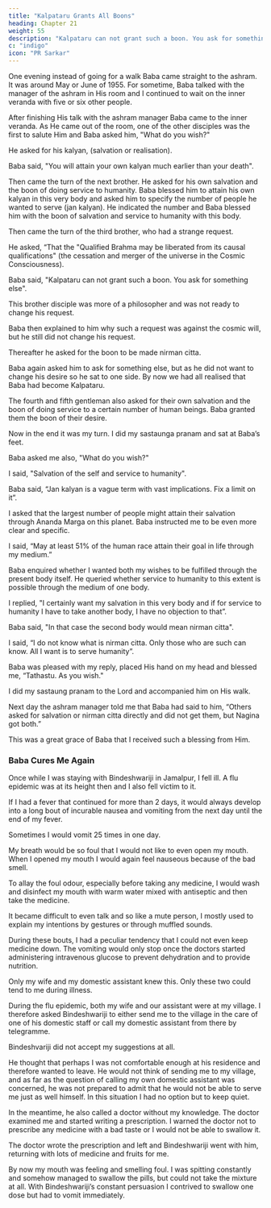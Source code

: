 ```yaml
---
title: "Kalpataru Grants All Boons"
heading: Chapter 21
weight: 55
description: "Kalpataru can not grant such a boon. You ask for something else"
c: "indigo"
icon: "PR Sarkar"
---
```


<!-- Salutations to Baba Who Grants the Desired Boon -->


One evening instead of going for a walk Baba came straight to the ashram. It was around May or June of 1955. For sometime, Baba talked with the manager of the ashram in His room and I continued to wait on the inner veranda with five or six other people.

After finishing His talk with the ashram manager Baba came to the inner veranda. As He came out of the room, one of the other disciples was the first to salute Him and Baba asked him, "What do you wish?"

<!-- Baba was speaking in an unusual manner, so I slipped back a little just to assess the situation before facing Him. By now Baba had sat on a cot in the veranda and asked all of us to sit in front of Him.

Then Baba called the brother disciple who was nearest and asked him, "What do you wish?" -->

He asked for his kalyan, (salvation or realisation). 

Baba said, "You will attain your own kalyan much earlier than your death".

Then came the turn of the next brother. He asked for his own salvation and the boon of doing service to humanity. Baba blessed him to attain his own kalyan in this very body and asked him to specify the number of people he wanted to serve (jan kalyan). He indicated the number and Baba blessed him with the boon of salvation and service to humanity with this body.

Then came the turn of the third brother, who had a strange request.

He asked, “That the "Qualified Brahma may be liberated from its causal qualifications" (the cessation and merger of the universe in the Cosmic Consciousness).

Baba said, "Kalpataru can not grant such a boon. You ask for something else".

This brother disciple was more of a philosopher and was not ready to change his request. 

Baba then explained to him why such a request was against the cosmic will, but he still did not change his request. 

Thereafter he asked for the boon to be made nirman citta. 

Baba again asked him to ask for something else, but as he did not want to change his desire so he sat to one side. By now we had all realised that Baba had become Kalpataru.

The fourth and fifth gentleman also asked for their own salvation and the boon of doing service to a certain number of human beings. Baba granted them the boon of their desire.

Now in the end it was my turn. I did my sastaunga pranam and sat at Baba’s feet. 

Baba asked me also, "What do you wish?"

I said, "Salvation of the self and service to humanity".

Baba said, “Jan kalyan is a vague term with vast implications. Fix a limit on it”.

I asked that the largest number of people might attain their salvation through Ananda Marga on this planet. Baba instructed me to be even more clear and specific. 

I said, “May at least 51% of the human race attain their goal in life through my medium.”

Baba enquired whether I wanted both my wishes to be fulfilled through the present body itself. He queried whether service to humanity to this extent is possible through the medium of one body.

I replied, "I certainly want my salvation in this very body and if for service to humanity I have to take another body, I have no objection to that”. 

Baba said, "In that case the second body would mean nirman citta".

I said, “I do not know what is nirman citta. Only those who are such can know. All I want is to serve humanity”.

Baba was pleased with my reply, placed His hand on my head and blessed me, “Tathastu. As you wish."

I did my sastaung pranam to the Lord and accompanied him on His walk.

Next day the ashram manager told me that Baba had said to him, “Others asked for salvation or nirman citta directly and did not get them, but Nagina got both.” 

This was a great grace of Baba that I received such a blessing from Him.

<!-- Salutations to Baba who Destroys Fear and Sufferings Forever -->


### Baba Cures Me Again

Once while I was staying with Bindeshwariji in Jamalpur, I fell ill. A flu epidemic was at its height then and I also fell victim to it. 

If I had a fever that continued for more than 2 days, it would always develop into a long bout of incurable nausea and vomiting from the next day until the end of my fever.

Sometimes I would vomit 25 times in one day. 

My breath would be so foul that I would not like to even open my mouth. When I opened my mouth I would again feel nauseous because of the bad smell.

To allay the foul odour, especially before taking any medicine, I would wash and disinfect my mouth with warm water mixed with antiseptic and then take the medicine.

It became difficult to even talk and so like a mute person, I mostly used to explain my intentions by gestures or through muffled sounds.

During these bouts, I had a peculiar tendency that I could not even keep medicine down. The vomiting would only stop once the doctors started administering intravenous glucose to prevent dehydration and to provide nutrition. 

Only my wife and my domestic assistant knew this. Only these two could tend to me during illness.

During the flu epidemic, both my wife and our assistant were at my village. I therefore asked Bindeshwariji to either send me to the village in the care of one of his domestic staff or call my domestic assistant from there by telegramme. 

Bindeshvariji did not accept my suggestions at all. 

He thought that perhaps I was not comfortable enough at his residence and therefore wanted to leave. He would not think of sending me to my village, and as far as the question of calling my own domestic assistant was concerned, he was not prepared to admit that he would not be able to serve me just as well himself. In this situation I had no option but to keep quiet. 

In the meantime, he also called a doctor without my knowledge. The doctor examined me and started writing a prescription. I warned the doctor not to prescribe any medicine with a bad taste or I would not be able to swallow it. 

The doctor wrote the prescription and left and Bindeshwariji went with him, returning with lots of medicine and fruits for me.

By now my mouth was feeling and smelling foul. I was spitting constantly and somehow managed to swallow the pills, but could not take the mixture at all. With Bindeshwariji’s constant persuasion I contrived to swallow one dose but had to vomit immediately. 

